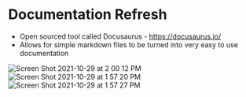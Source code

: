 # Documentation Refresh

- Open sourced tool called Docusaurus - https://docusaurus.io/
- Allows for simple markdown files to be turned into very easy to use documentation

![Screen Shot 2021-10-29 at 2 00 12 PM](https://user-images.githubusercontent.com/15862572/139488314-1f68368e-d31b-4988-8e49-19d720c525ba.png)
![Screen Shot 2021-10-29 at 1 57 20 PM](https://user-images.githubusercontent.com/15862572/139488213-a707dc55-904a-4086-99a5-f2ff6e08a7fe.png)
![Screen Shot 2021-10-29 at 1 57 27 PM](https://user-images.githubusercontent.com/15862572/139488217-35f96d77-5b6b-4954-bda9-665b477cb106.png)
